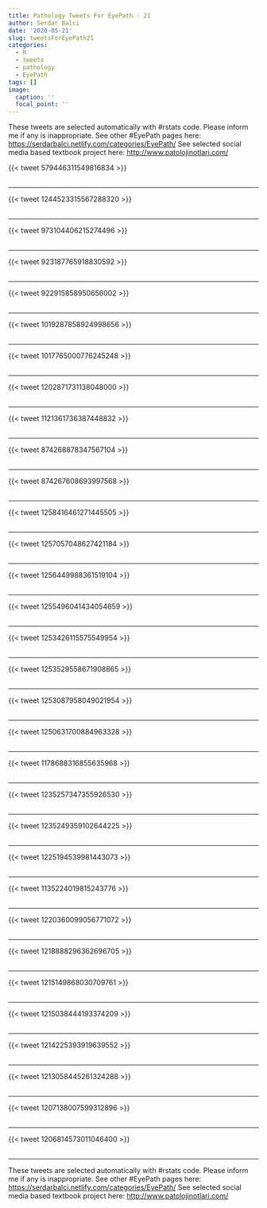 ```yaml
---
title: Pathology Tweets For EyePath - 21
author: Serdar Balci
date: '2020-05-21'
slug: tweetsForEyePath21
categories:
  - R
  - tweets
  - pathology
  - EyePath
tags: []
image:
  caption: ''
  focal_point: ''
---
```



These tweets are selected automatically with #rstats code. Please inform me if any is inappropriate.
See other #EyePath pages here: https://serdarbalci.netlify.com/categories/EyePath/ 
See selected social media based textbook project here: http://www.patolojinotlari.com/

{{< tweet 579446311549816834 >}}
<br>
<br>
<hr>
{{< tweet 1244523315567288320 >}}
<br>
<br>
<hr>
{{< tweet 973104406215274496 >}}
<br>
<br>
<hr>
{{< tweet 923187765918830592 >}}
<br>
<br>
<hr>
{{< tweet 922915858950656002 >}}
<br>
<br>
<hr>
{{< tweet 1019287858924998656 >}}
<br>
<br>
<hr>
{{< tweet 1017765000776245248 >}}
<br>
<br>
<hr>
{{< tweet 1202871731138048000 >}}
<br>
<br>
<hr>
{{< tweet 1121361736387448832 >}}
<br>
<br>
<hr>
{{< tweet 874268878347567104 >}}
<br>
<br>
<hr>
{{< tweet 874267608693997568 >}}
<br>
<br>
<hr>
{{< tweet 1258416461271445505 >}}
<br>
<br>
<hr>
{{< tweet 1257057048627421184 >}}
<br>
<br>
<hr>
{{< tweet 1256449988361519104 >}}
<br>
<br>
<hr>
{{< tweet 1255496041434054659 >}}
<br>
<br>
<hr>
{{< tweet 1253426115575549954 >}}
<br>
<br>
<hr>
{{< tweet 1253529558671908865 >}}
<br>
<br>
<hr>
{{< tweet 1253087958049021954 >}}
<br>
<br>
<hr>
{{< tweet 1250631700884963328 >}}
<br>
<br>
<hr>
{{< tweet 1178688316855635968 >}}
<br>
<br>
<hr>
{{< tweet 1235257347355926530 >}}
<br>
<br>
<hr>
{{< tweet 1235249359102644225 >}}
<br>
<br>
<hr>
{{< tweet 1225194539981443073 >}}
<br>
<br>
<hr>
{{< tweet 1135224019815243776 >}}
<br>
<br>
<hr>
{{< tweet 1220360099056771072 >}}
<br>
<br>
<hr>
{{< tweet 1218888296362696705 >}}
<br>
<br>
<hr>
{{< tweet 1215149868030709761 >}}
<br>
<br>
<hr>
{{< tweet 1215038444193374209 >}}
<br>
<br>
<hr>
{{< tweet 1214225393919639552 >}}
<br>
<br>
<hr>
{{< tweet 1213058445261324288 >}}
<br>
<br>
<hr>
{{< tweet 1207138007599312896 >}}
<br>
<br>
<hr>
{{< tweet 1206814573011046400 >}}
<br>
<br>
<hr>


These tweets are selected automatically with #rstats code. Please inform me if any is inappropriate.
See other #EyePath pages here: https://serdarbalci.netlify.com/categories/EyePath/ 
See selected social media based textbook project here: http://www.patolojinotlari.com/

